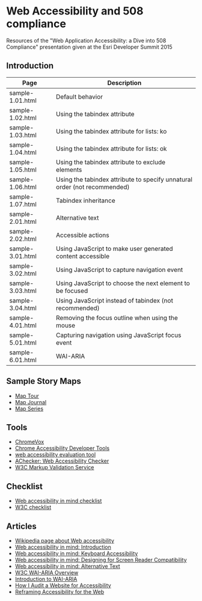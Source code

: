 # Web Accessibility and 508 compliance
Resources of the "Web Application Accessibility: a Dive into 508 Compliance" presentation given at the Esri Developer Summit 2015

## Introduction

| Page              | Description  |
| ------------------| ------------ |
| sample-1.01.html  | Default behavior |
| sample-1.02.html  | Using the tabindex attribute |
| sample-1.03.html  | Using the tabindex attribute for lists: ko |
| sample-1.04.html  | Using the tabindex attribute for lists: ok  |
| sample-1.05.html  | Using the tabindex attribute to exclude elements |
| sample-1.06.html  | Using the tabindex attribute to specify unnatural order (not recommended) |
| sample-1.07.html  | Tabindex inheritance |
| sample-2.01.html  | Alternative text |
| sample-2.02.html  | Accessible actions |
| sample-3.01.html  | Using JavaScript to make user generated content accessible |
| sample-3.02.html  | Using JavaScript to capture navigation event |
| sample-3.03.html  | Using JavaScript to choose the next element to be focused |
| sample-3.04.html  | Using JavaScript instead of tabindex (not recommended) |
| sample-4.01.html  | Removing the focus outline when using the mouse |
| sample-5.01.html  | Capturing navigation using JavaScript focus event |
| sample-6.01.html  | WAI-ARIA |

## Sample Story Maps

* [Map Tour](http://story.maps.arcgis.com/apps/MapTour/index.html?appid=e3deae1996024401ac4a9112030ccf49) 
* [Map Journal](http://story.maps.arcgis.com/apps/MapJournal/index.html?appid=944d538ef4ca4c1289ca0edf2e0d6f31)
* [Map Series](http://story.maps.arcgis.com/apps/MapSeries/index.html?appid=f4998d52548d4b98bcc829620650030c)


## Tools

* [ChromeVox](http://www.chromevox.com/)
* [Chrome Accessibility Developer Tools](https://chrome.google.com/webstore/detail/accessibility-developer-t/fpkknkljclfencbdbgkenhalefipecmb)
* [web accessibility evaluation tool](http://wave.webaim.org/)
* [AChecker: Web Accessibility Checker](http://achecker.ca/checker/index.php)
* [W3C Markup Validation Service](http://validator.w3.org/)

## Checklist

* [Web accessibility in mind checklist](http://webaim.org/standards/wcag/checklist)
* [W3C checklist](http://www.w3.org/TR/WCAG10/full-checklist.html)

## Articles

* [Wikipedia page about Web accessibility](http://en.m.wikipedia.org/wiki/Web_accessibility)
* [Web accessibility in mind: Introduction](http://webaim.org/intro/)
* [Web accessibility in mind: Keyboard Accessibility](http://webaim.org/techniques/keyboard/)
* [Web accessibility in mind: Designing for Screen Reader Compatibility](http://webaim.org/techniques/screenreader/)
* [Web accessibility in mind: Alternative Text](http://webaim.org/techniques/alttext/)
* [W3C WAI-ARIA Overview](http://www.w3.org/WAI/intro/aria)
* [Introduction to WAI-ARIA](http://www.interactiveaccessibility.com/blog/introduction-wai-aria)
* [How I Audit a Website for Accessibility](http://substantial.com/blog/2014/07/22/how-i-audit-a-website-for-accessibility/)
* [Reframing Accessibility for the Web](http://alistapart.com/article/reframing-accessibility-for-the-web)
